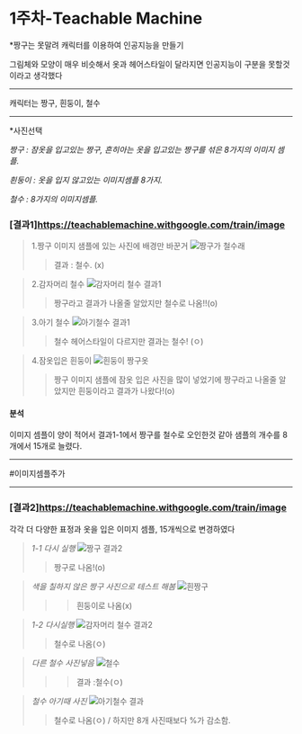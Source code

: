 1주차-Teachable Machine
=====
*짱구는 못말려 캐릭터를 이용하여 인공지능을 만들기

그림체와 모양이 매우 비슷해서 옷과 헤어스타일이 달라지면 인공지능이 구분을 못할것이라고 생각했다
***
   
캐릭터는 짱구, 흰둥이, 철수
***

*사진선택

*짱구 : 잠옷을 입고있는 짱구, 흔히아는 옷을 입고있는 짱구를 섞은 8가지의 이미지 셈플.*
      
*흰둥이 : 옷을 입지 않고있는 이미지셈플 8가지.*
      
*철수 : 8가지의 이미지셈플.*
### [결과1]<https://teachablemachine.withgoogle.com/train/image>
>1.짱구 이미지 샘플에 있는 사진에 배경만 바꾼거
>![짱구가 철수래](https://user-images.githubusercontent.com/101798617/160278348-d8afd64b-110d-41b5-8944-70ad324216a2.png)
>>결과 : 철수. (x)

>2.감자머리 철수
>![감자머리 철수 결과1](https://user-images.githubusercontent.com/101798617/160278751-cf807c37-e2ac-45db-9c11-6447bdd96019.png)
>>짱구라고 결과가 나올줄 알았지만 철수로 나옴!!(o)

>3.아기 철수
>![아기철수 결과1](https://user-images.githubusercontent.com/101798617/160278166-fb9ddbe7-3f00-463f-aedf-ec9b5ae70905.png)
>>철수 헤어스타일이 다르지만 결과는 철수! (ㅇ)

>4.잠옷입은 흰둥이
>![흰둥이 짱구옷](https://user-images.githubusercontent.com/101798617/160278723-6be1c20a-da69-4e57-823e-ef7cf4c94951.png)
>>짱구 이미지 샘플에 잠옷 입은 사진을 많이 넣었기에 짱구라고 나올줄 알았지만 흰둥이라고 결과가 나왔다!(o)

#### 분석

이미지 셈플이 양이 적어서 결과1-1에서 짱구를 철수로 오인한것 같아 샘플의 개수를 8개에서 15개로 늘렸다.
***

#이미지셈플주가
***
### [결과2]<https://teachablemachine.withgoogle.com/train/image>

각각 더 다양한 표정과 옷을 입은 이미지 셈플, 15개씩으로 변경하였다

>*1-1 다시 실행*
>![짱구 결과2](https://user-images.githubusercontent.com/101798617/160277969-f303c9ac-36a4-4e8f-9f5f-fd80f2081bfe.png)
>> 짱구로 나옴!(o)

>*색을 칠하지 않은 짱구 사진으로 테스트 해봄*
>![흰짱구](https://user-images.githubusercontent.com/101798617/160278924-52cdc664-9946-4751-a355-a75009f1d2fd.png)
>>>흰둥이로 나옴(x)

>*1-2 다시실행*
>![감자머리 철수 결과2](https://user-images.githubusercontent.com/101798617/160278851-3cdcd164-83fa-4fde-a0a5-c7d8ebc546d1.png)
>>철수로 나옴(ㅇ)

>*다른 철수 사진넣음*
>![철수](https://user-images.githubusercontent.com/101798617/160277946-ef459642-4fe2-48fb-942f-cc4074fa8b26.png)
>>>결과 :철수(ㅇ)

>*철수 아기때 사진*
>![아기철수 결과](https://user-images.githubusercontent.com/101798617/160277940-40d1416d-ec92-44f1-bee8-59933d5344b6.png)
>>철수로 나옴(ㅇ) / 하지만 8개 사진때보다 %가 감소함.
